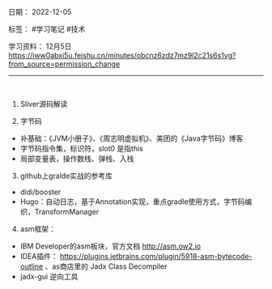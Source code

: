日期： 2022-12-05

标签： #学习笔记 #技术

学习资料： 
12月5日 https://iww0abxi5u.feishu.cn/minutes/obcnz6zdz7mz9l2c21s6s1vg?from_source=permission_change

---
<br>

1. Sliver源码解读

2. 字节码
- 补基础：《JVM小册子》、《周志明虚拟机》、美团的《Java字节码》博客
- 字节码指令集，标识符，slot0 是指this
- 局部变量表，操作数栈、弹栈、入栈

3. github上gralde实战的参考库
 - didi/booster
 - Hugo：自动日志，基于Annotation实现，重点gradle使用方式，字节码编织，TransformManager

4. asm框架：
- IBM Developer的asm板块，官方文档  http://asm.ow2.io
- IDEA插件： https://plugins.jetbrains.com/plugin/5918-asm-bytecode-outline 、as商店里的 Jadx Class Decompiler
- jadx-gui 逆向工具
